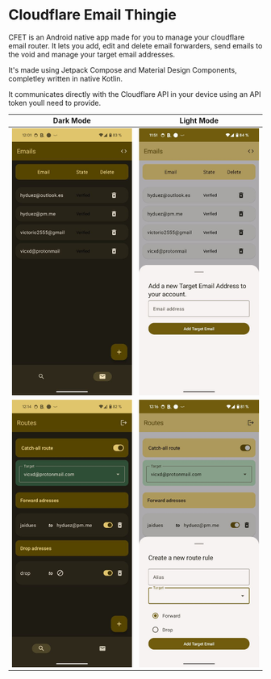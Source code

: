 # Cloudflare Email Thingie

CFET is an Android native app made for you to manage your cloudflare email router. It lets you add, edit and delete email forwarders, send emails to the void and manage your target email addresses.

It's made using Jetpack Compose and Material Design Components, completley written in native Kotlin.

It communicates directly with the Cloudflare API in your device using an API token youll need to provide. 


| Dark Mode     | Light Mode      |
| ------------- | ------------- |
| ![](./extra/repo_assets/dark_mode_emails.jpg) | ![](./extra/repo_assets/new_target_email.jpg) |
| ![](./extra/repo_assets/dark_mode_routes.jpg) | ![](./extra/repo_assets/create_new_route.jpg) |